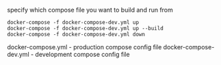specify which compose file you want to build and run from
```
docker-compose -f docker-compose-dev.yml up
docker-compose -f docker-compose-dev.yml up --build
docker-compose -f docker-compose-dev.yml down
```

docker-compose.yml - production compose config file
docker-compose-dev.yml - development compose config file